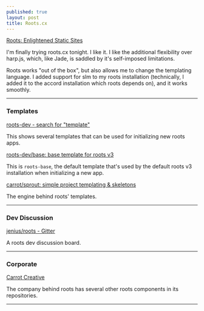 ```yaml
---
published: true
layout: post
title: Roots.cx
---
```


[Roots: Enlightened Static Sites](http://roots.cx/)

I'm finally trying roots.cx tonight. I like it. I like the additional flexibility over harp.js, which, like Jade, is saddled by it's self-imposed limitations.

Roots works "out of the box", but also allows me to change the templating language. I added support for slm to my roots installation (technically, I added it to the accord installation which roots depends on), and it works smoothly.

---

### Templates

[roots-dev - search for "template"](https://github.com/roots-dev?utf8=%E2%9C%93&query=template)

This shows several templates that can be used for initializing new roots apps.

[roots-dev/base: base template for roots v3](https://github.com/roots-dev/base)

This is `roots-base`, the default template that's used by the default roots v3 installation when initializing a new app.

[carrot/sprout: simple project templating & skeletons](https://github.com/carrot/sprout)

The engine behind roots' templates.

---

### Dev Discussion

[jenius/roots - Gitter](https://gitter.im/jenius/roots)

A roots dev discussion board.

---

### Corporate

[Carrot Creative](https://github.com/carrot)

The company behind roots has several other roots components in its repositories.

---


